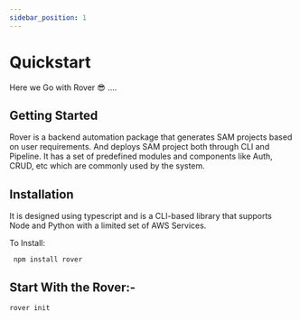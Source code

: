 ```yaml
---
sidebar_position: 1
---
```


# Quickstart

Here we Go with Rover 😎 ....

## Getting Started

Rover is a backend automation package that generates SAM projects based on user requirements. And deploys SAM project both through CLI and Pipeline. It has a set of predefined modules and components like Auth, CRUD, etc which are commonly used by the system.

## Installation

It is designed using typescript and is a CLI-based library that supports Node and Python with a limited set of AWS Services.

To Install:

```shell
 npm install rover
```

## Start With the Rover:-

```shell
rover init
```

